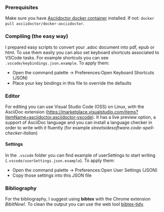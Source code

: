 ### Prerequisites
Make sure you have [Asciidoctor docker container](https://github.com/asciidoctor/docker-asciidoctor) installed. 
If not:
`docker pull asciidoctor/docker-asciidoctor`.

### Compiling (the easy way)
I prepared easy scripts to convert your .adoc document into pdf, epub or html. 
To use them easily you can also set keyboard shortcuts associated to VSCode tasks.
For example shortcuts you can see `.vscode/keybindings.json.example`.
To apply them: 

- Open the command palette -> Preferences:Open Keyboard Shortcuts (JSON)
- Place your key bindings in this file to override the defaults

### Editor
For editing you can use Visual Studio Code (OSS) on Linux, with the AsciiDoc extension (https://marketplace.visualstudio.com/items?itemName=asciidoctor.asciidoctor-vscode). It has a live preview option, a support of AsciiDoc language and you can install a language checker in order to write with it fluently (for example *streetsidesoftware.code-spell-checker-italian*)

#### Settings
In the `.vscode` folder you can find example of userSettings to start writing (`.vscode/userSettings.json.example`). To apply them:

- Open the command palette -> Preferences:Open User Settings (JSON)
- Copy those settings into this JSON file

### Bibliography
For the bibliography, I suggest using **bibtex** with the Chrome extension *BibItNow!*. To clean the output you can use the web tool [bibtex-tidy](https://flamingtempura.github.io/bibtex-tidy/index.html).
